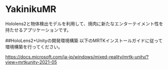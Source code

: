 # YakinikuMR
Hololens2と物体検出モデルを利用して、焼肉に新たなエンターテイメント性を持たせるアプリケーションです。

##HoloLens2+Unityの開発環境構築
以下のMRTKインストールガイドに従って環境構築を行ってください。

https://docs.microsoft.com/ja-jp/windows/mixed-reality/mrtk-unity/?view=mrtkunity-2021-05

